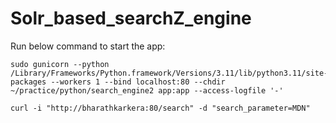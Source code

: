 # Solr_based_searchZ_engine

Run below command to start the app:

```
sudo gunicorn --python /Library/Frameworks/Python.framework/Versions/3.11/lib/python3.11/site-packages --workers 1 --bind localhost:80 --chdir ~/practice/python/search_engine2 app:app --access-logfile '-'
```


```
curl -i "http://bharathkarkera:80/search" -d "search_parameter=MDN"
```

